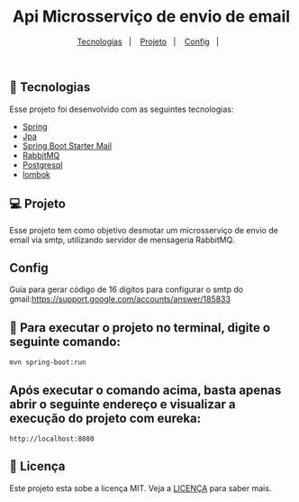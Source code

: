 <h1 align="center">
  Api Microsserviço de envio de email
</h1>


<p align="center">
  <a href="#-tecnologias">Tecnologias</a>&nbsp;&nbsp;&nbsp;|&nbsp;&nbsp;&nbsp;
  <a href="#-projeto">Projeto</a>&nbsp;&nbsp;&nbsp;|&nbsp;&nbsp;&nbsp;
  <a href="#Config">Config</a>&nbsp;&nbsp;&nbsp;|&nbsp;&nbsp;&nbsp;
</p>


<br>


## 🚀 Tecnologias

Esse projeto foi desenvolvido com as seguintes tecnologias:

- [Spring](https://spring.io/)
- [Jpa](https://spring.io/projects/spring-data-redis)
- [Spring Boot Starter Mail](https://mvnrepository.com/artifact/org.springframework.boot/spring-boot-starter-mail)
- [RabbitMQ](https://www.rabbitmq.com/)
- [Postgresql](https://www.postgresql.org/)
- [lombok](https://projectlombok.org/)


## 💻 Projeto

Esse projeto tem como objetivo desmotar um microsserviço de envio de email via smtp,
utilizando servidor de mensageria RabbitMQ.


## Config
Guia para gerar código de 16 dígitos para 
configurar o smtp do gmail:https://support.google.com/accounts/answer/185833

## :hammer: Para executar o projeto no terminal, digite o seguinte comando:

```shell script
mvn spring-boot:run 
```

## Após executar o comando acima, basta apenas abrir o seguinte endereço e visualizar a execução do projeto com eureka:

```
http://localhost:8080
```



## 📝 Licença

Este projeto esta sobe a licença MIT. Veja a [LICENÇA](https://opensource.org/licenses/MIT) para saber mais.


